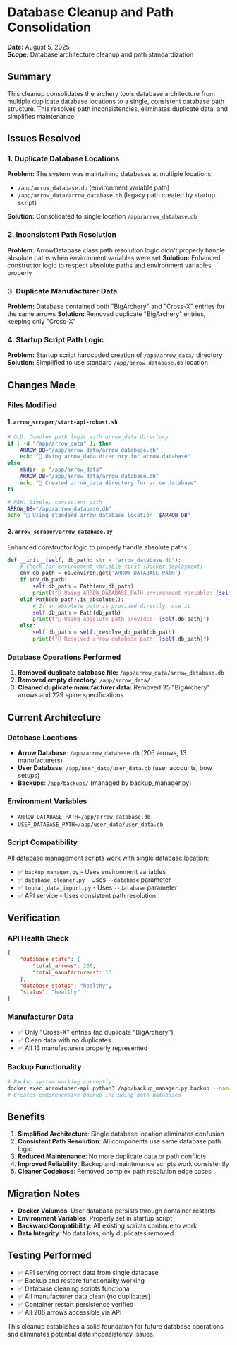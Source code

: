# Database Cleanup and Path Consolidation

**Date:** August 5, 2025  
**Scope:** Database architecture cleanup and path standardization

## Summary

This cleanup consolidates the archery tools database architecture from multiple duplicate database locations to a single, consistent database path structure. This resolves path inconsistencies, eliminates duplicate data, and simplifies maintenance.

## Issues Resolved

### 1. Duplicate Database Locations
**Problem:** The system was maintaining databases at multiple locations:
- `/app/arrow_database.db` (environment variable path)
- `/app/arrow_data/arrow_database.db` (legacy path created by startup script)

**Solution:** Consolidated to single location `/app/arrow_database.db`

### 2. Inconsistent Path Resolution
**Problem:** ArrowDatabase class path resolution logic didn't properly handle absolute paths when environment variables were set
**Solution:** Enhanced constructor logic to respect absolute paths and environment variables properly

### 3. Duplicate Manufacturer Data
**Problem:** Database contained both "BigArchery" and "Cross-X" entries for the same arrows
**Solution:** Removed duplicate "BigArchery" entries, keeping only "Cross-X"

### 4. Startup Script Path Logic
**Problem:** Startup script hardcoded creation of `/app/arrow_data/` directory
**Solution:** Simplified to use standard `/app/arrow_database.db` location

## Changes Made

### Files Modified

#### 1. `arrow_scraper/start-api-robust.sh`
```bash
# OLD: Complex path logic with arrow_data directory
if [ -d "/app/arrow_data" ]; then
    ARROW_DB="/app/arrow_data/arrow_database.db"
    echo "📁 Using arrow_data directory for arrow database"
else
    mkdir -p "/app/arrow_data"
    ARROW_DB="/app/arrow_data/arrow_database.db"
    echo "📁 Created arrow_data directory for arrow database"
fi

# NEW: Simple, consistent path
ARROW_DB="/app/arrow_database.db"
echo "📁 Using standard arrow database location: $ARROW_DB"
```

#### 2. `arrow_scraper/arrow_database.py`
Enhanced constructor logic to properly handle absolute paths:
```python
def __init__(self, db_path: str = "arrow_database.db"):
    # Check for environment variable first (Docker deployment)
    env_db_path = os.environ.get('ARROW_DATABASE_PATH')
    if env_db_path:
        self.db_path = Path(env_db_path)
        print(f"🔧 Using ARROW_DATABASE_PATH environment variable: {self.db_path}")
    elif Path(db_path).is_absolute():
        # If an absolute path is provided directly, use it
        self.db_path = Path(db_path)
        print(f"🔧 Using absolute path provided: {self.db_path}")
    else:
        self.db_path = self._resolve_db_path(db_path)
        print(f"🔧 Resolved arrow database path: {self.db_path}")
```

### Database Operations Performed

1. **Removed duplicate database file:** `/app/arrow_data/arrow_database.db`
2. **Removed empty directory:** `/app/arrow_data/`
3. **Cleaned duplicate manufacturer data:** Removed 35 "BigArchery" arrows and 229 spine specifications

## Current Architecture

### Database Locations
- **Arrow Database**: `/app/arrow_database.db` (206 arrows, 13 manufacturers)
- **User Database**: `/app/user_data/user_data.db` (user accounts, bow setups)
- **Backups**: `/app/backups/` (managed by backup_manager.py)

### Environment Variables
- `ARROW_DATABASE_PATH=/app/arrow_database.db`
- `USER_DATABASE_PATH=/app/user_data/user_data.db`

### Script Compatibility
All database management scripts work with single database location:
- ✅ `backup_manager.py` - Uses environment variables
- ✅ `database_cleaner.py` - Uses `--database` parameter
- ✅ `tophat_data_import.py` - Uses `--database` parameter
- ✅ API service - Uses consistent path resolution

## Verification

### API Health Check
```json
{
    "database_stats": {
        "total_arrows": 206,
        "total_manufacturers": 13
    },
    "database_status": "healthy",
    "status": "healthy"
}
```

### Manufacturer Data
- ✅ Only "Cross-X" entries (no duplicate "BigArchery")
- ✅ Clean data with no duplicates
- ✅ All 13 manufacturers properly represented

### Backup Functionality
```bash
# Backup system working correctly
docker exec arrowtuner-api python3 /app/backup_manager.py backup --name test
# Creates comprehensive backup including both databases
```

## Benefits

1. **Simplified Architecture**: Single database location eliminates confusion
2. **Consistent Path Resolution**: All components use same database path logic
3. **Reduced Maintenance**: No more duplicate data or path conflicts
4. **Improved Reliability**: Backup and maintenance scripts work consistently
5. **Cleaner Codebase**: Removed complex path resolution edge cases

## Migration Notes

- **Docker Volumes**: User database persists through container restarts
- **Environment Variables**: Properly set in startup script
- **Backward Compatibility**: All existing scripts continue to work
- **Data Integrity**: No data loss, only duplicates removed

## Testing Performed

- ✅ API serving correct data from single database
- ✅ Backup and restore functionality working
- ✅ Database cleaning scripts functional
- ✅ All manufacturer data clean (no duplicates)
- ✅ Container restart persistence verified
- ✅ All 206 arrows accessible via API

This cleanup establishes a solid foundation for future database operations and eliminates potential data inconsistency issues.